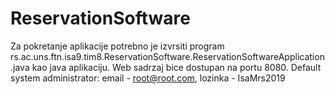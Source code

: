 # ReservationSoftware

Za pokretanje aplikacije potrebno je izvrsiti program
rs.ac.uns.ftn.isa9.tim8.ReservationSoftware.ReservationSoftwareApplication.java kao java aplikaciju.
Web sadrzaj bice dostupan na portu 8080. Default system administrator: email - root@root.com, lozinka - IsaMrs2019


